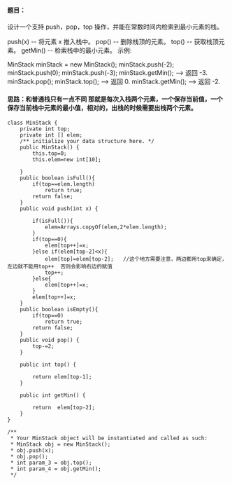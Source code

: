 ﻿####   题目：
设计一个支持 push，pop，top 操作，并能在常数时间内检索到最小元素的栈。

push(x) -- 将元素 x 推入栈中。
pop() -- 删除栈顶的元素。
top() -- 获取栈顶元素。
getMin() -- 检索栈中的最小元素。
示例:

MinStack minStack = new MinStack();
minStack.push(-2);
minStack.push(0);
minStack.push(-3);
minStack.getMin();   --> 返回 -3.
minStack.pop();
minStack.top();      --> 返回 0.
minStack.getMin();   --> 返回 -2.

####   思路：和普通栈只有一点不同 那就是每次入栈两个元素，一个保存当前值，一个保存当前栈中元素的最小值，相对的，出栈的时候需要出栈两个元素。

```
class MinStack {
    private int top;
    private int [] elem;
    /** initialize your data structure here. */
    public MinStack() {
        this.top=0;
        this.elem=new int[10];
       
    }
    public boolean isFull(){
        if(top==elem.length)
            return true;
        return false;
    }
    public void push(int x) {
  
        if(isFull()){
            elem=Arrays.copyOf(elem,2*elem.length);
        }
        if(top==0){
            elem[top++]=x;
        }else if(elem[top-2]<x){
            elem[top]=elem[top-2];   //这个地方需要注意，两边都用top来确定，左边就不能用top++  否则会影响右边的赋值
            top++;
        }else{
            elem[top++]=x;
        }
        elem[top++]=x;
    }
    public boolean isEmpty(){
        if(top==0)
            return true;
        return false;
    }
    public void pop() {
        top-=2;
    }
    
    public int top() {
     
        return elem[top-1];
    }
    
    public int getMin() {
     
        return  elem[top-2];
    }
}

/**
 * Your MinStack object will be instantiated and called as such:
 * MinStack obj = new MinStack();
 * obj.push(x);
 * obj.pop();
 * int param_3 = obj.top();
 * int param_4 = obj.getMin();
 */
```

